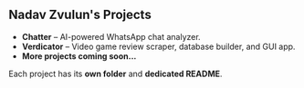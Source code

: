 ## Nadav Zvulun's Projects
- **Chatter** – AI-powered WhatsApp chat analyzer.
- **Verdicator** – Video game review scraper, database builder, and GUI app.
- **More projects coming soon...** 

Each project has its **own folder** and **dedicated README**.
